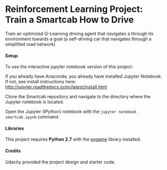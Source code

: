 # Reinforcement Learning Project: Train a Smartcab How to Drive
Train an optimized Q-Learning driving agent that navigates a through its environment towards a goal (a self-driving car that navigates through a simplified road network)

#### Setup

To use the interactive jupyter notebook version of this project:

If you already have Anaconda, you already have installed Jupyter Notebook. If not, see install instructions here: http://jupyter.readthedocs.io/en/latest/install.html

Clone the Smartcab repository and navigate to the directory where the Jupyter notebook is located.

Open the Jupyter (IPython) notebook with the ```jupyter notebook smartcab.ipynb``` command.

#### Libraries

This project requires **Python 2.7** with the [pygame](https://www.pygame.org/wiki/GettingStarted
) library installed.

#### Credits

Udacity provided the project design and starter code. 
